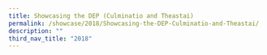 ```yaml
---
title: Showcasing the DEP (Culminatio and Theastai)
permalink: /showcase/2018/Showcasing-the-DEP-Culminatio-and-Theastai/
description: ""
third_nav_title: "2018"
---
```

